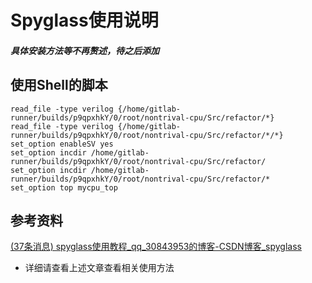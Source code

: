 # Spyglass使用说明 

##### 具体安装方法等不再赘述，待之后添加

## 使用Shell的脚本

```shell
read_file -type verilog {/home/gitlab-runner/builds/p9qpxhkY/0/root/nontrival-cpu/Src/refactor/*}
read_file -type verilog {/home/gitlab-runner/builds/p9qpxhkY/0/root/nontrival-cpu/Src/refactor/*/*}
set_option enableSV yes
set_option incdir /home/gitlab-runner/builds/p9qpxhkY/0/root/nontrival-cpu/Src/refactor/
set_option incdir /home/gitlab-runner/builds/p9qpxhkY/0/root/nontrival-cpu/Src/refactor/*
set_option top mycpu_top
```

## 参考资料

[(37条消息) spyglass使用教程_qq_30843953的博客-CSDN博客_spyglass](https://blog.csdn.net/qq_30843953/article/details/109629618)

- 详细请查看上述文章查看相关使用方法